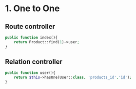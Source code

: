 # 1. One to One

## Route controller

```php
public function index(){
    return Product::find(1)->user;
}
```

## Relation controller

```php
public function user(){
    return $this->hasOne(User::class, 'products_id','id');
}
```
